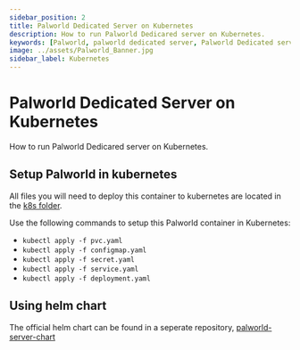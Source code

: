 ```yaml
---
sidebar_position: 2
title: Palworld Dedicated Server on Kubernetes
description: How to run Palworld Dedicared server on Kubernetes.
keywords: [Palworld, palworld dedicated server, Palworld Dedicated server kubernetes]
image: ../assets/Palworld_Banner.jpg
sidebar_label: Kubernetes
---
```

<!-- markdownlint-disable-next-line -->
# Palworld Dedicated Server on Kubernetes

How to run Palworld Dedicared server on Kubernetes.

## Setup Palworld in kubernetes

All files you will need to deploy this container to kubernetes are located in the [k8s folder](https://github.com/thijsvanloef/palworld-server-docker/tree/main/k8s).

Use the following commands to setup this Palworld container in Kubernetes:

* `kubectl apply -f pvc.yaml`
* `kubectl apply -f configmap.yaml`
* `kubectl apply -f secret.yaml`
* `kubectl apply -f service.yaml`
* `kubectl apply -f deployment.yaml`

## Using helm chart

The official helm chart can be found in a seperate repository, [palworld-server-chart](https://github.com/Twinki14/palworld-server-chart)
